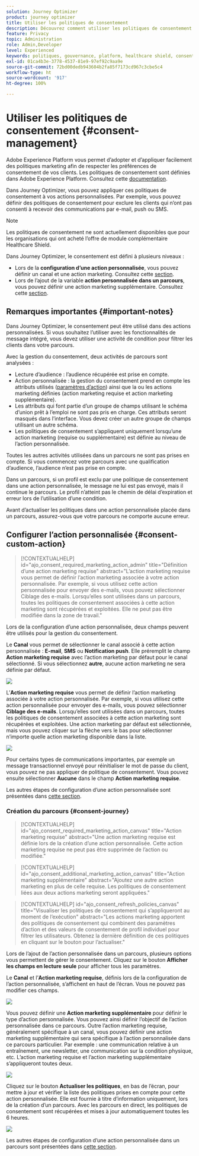```yaml
---
solution: Journey Optimizer
product: journey optimizer
title: Utiliser les politiques de consentement
description: Découvrez comment utiliser les politiques de consentement d’Adobe Experience Platform.
feature: Privacy
topic: Administration
role: Admin,Developer
level: Experienced
keywords: politiques, gouvernance, platform, healthcare shield, consentement
exl-id: 01ca4b3e-3778-4537-81e9-97ef92c9aa9e
source-git-commit: 72bd00dedb943604b2fa85f7173cd967c3cbe5c4
workflow-type: ht
source-wordcount: '917'
ht-degree: 100%

---
```


# Utiliser les politiques de consentement {#consent-management}

Adobe Experience Platform vous permet d’adopter et d’appliquer facilement des politiques marketing afin de respecter les préférences de consentement de vos clients. Les politiques de consentement sont définies dans Adobe Experience Platform. Consultez cette [documentation](https://experienceleague.adobe.com/docs/experience-platform/data-governance/policies/user-guide.html?lang=fr#consent-policy).

Dans Journey Optimizer, vous pouvez appliquer ces politiques de consentement à vos actions personnalisées. Par exemple, vous pouvez définir des politiques de consentement pour exclure les clients qui n’ont pas consenti à recevoir des communications par e-mail, push ou SMS.

>[!NOTE]
>
>Les politiques de consentement ne sont actuellement disponibles que pour les organisations qui ont acheté l’offre de module complémentaire Healthcare Shield.

Dans Journey Optimizer, le consentement est défini à plusieurs niveaux :

* Lors de la **configuration d’une action personnalisée**, vous pouvez définir un canal et une action marketing. Consultez cette [section](../action/consent.md#consent-custom-action).
* Lors de l’ajout de la variable **action personnalisée dans un parcours**, vous pouvez définir une action marketing supplémentaire. Consultez cette [section](../action/consent.md#consent-journey).

## Remarques importantes {#important-notes}

Dans Journey Optimizer, le consentement peut être utilisé dans des actions personnalisées. Si vous souhaitez l’utiliser avec les fonctionnalités de message intégré, vous devez utiliser une activité de condition pour filtrer les clients dans votre parcours.

Avec la gestion du consentement, deux activités de parcours sont analysées :

* Lecture d’audience : l’audience récupérée est prise en compte.
* Action personnalisée : la gestion du consentement prend en compte les attributs utilisés ([paramètres d’action](../action/about-custom-action-configuration.md#define-the-message-parameters)) ainsi que la ou les actions marketing définies (action marketing requise et action marketing supplémentaire).
* Les attributs qui font partie d’un groupe de champs utilisant le schéma d’union prêt à l’emploi ne sont pas pris en charge. Ces attributs seront masqués dans l’interface. Vous devez créer un autre groupe de champs utilisant un autre schéma.
* Les politiques de consentement s’appliquent uniquement lorsqu’une action marketing (requise ou supplémentaire) est définie au niveau de l’action personnalisée.

Toutes les autres activités utilisées dans un parcours ne sont pas prises en compte. Si vous commencez votre parcours avec une qualification d’audience, l’audience n’est pas prise en compte.

Dans un parcours, si un profil est exclu par une politique de consentement dans une action personnalisée, le message ne lui est pas envoyé, mais il continue le parcours. Le profil n’atteint pas le chemin de délai d’expiration et erreur lors de l’utilisation d’une condition.

Avant d’actualiser les politiques dans une action personnalisée placée dans un parcours, assurez-vous que votre parcours ne comporte aucune erreur.

<!--
There are two types of latency regarding the use of consent policies:

* **User latency**: the delay from the time a profile changes a consent settings to the moment it is applied in Experience Platform. This can take up to 48h. 
* **Consent policy latency**: the delay from the time a consent policy is created or updated to the moment it is applied. This can take up to 6 hours
-->

## Configurer l’action personnalisée {#consent-custom-action}

>[!CONTEXTUALHELP]
>id="ajo_consent_required_marketing_action_admin"
>title="Définition d’une action marketing requise"
>abstract="L’action marketing requise vous permet de définir l’action marketing associée à votre action personnalisée. Par exemple, si vous utilisez cette action personnalisée pour envoyer des e-mails, vous pouvez sélectionner Ciblage des e-mails. Lorsqu’elles sont utilisées dans un parcours, toutes les politiques de consentement associées à cette action marketing sont récupérées et exploitées. Elle ne peut pas être modifiée dans la zone de travail."

Lors de la configuration d’une action personnalisée, deux champs peuvent être utilisés pour la gestion du consentement.

Le **Canal** vous permet de sélectionner le canal associé à cette action personnalisée : **E-mail**, **SMS** ou **Notification push**. Elle préremplit le champ **Action marketing requise** avec l’action marketing par défaut pour le canal sélectionné. Si vous sélectionnez **autre**, aucune action marketing ne sera définie par défaut.

![](assets/consent1.png)

L’**Action marketing requise** vous permet de définir l’action marketing associée à votre action personnalisée. Par exemple, si vous utilisez cette action personnalisée pour envoyer des e-mails, vous pouvez sélectionner **Ciblage des e-mails**. Lorsqu’elles sont utilisées dans un parcours, toutes les politiques de consentement associées à cette action marketing sont récupérées et exploitées. Une action marketing par défaut est sélectionnée, mais vous pouvez cliquer sur la flèche vers le bas pour sélectionner n’importe quelle action marketing disponible dans la liste.

![](assets/consent2.png)

Pour certains types de communications importantes, par exemple un message transactionnel envoyé pour réinitialiser le mot de passe du client, vous pouvez ne pas appliquer de politique de consentement. Vous pouvez ensuite sélectionner **Aucune** dans le champ **Action marketing requise**.

Les autres étapes de configuration d’une action personnalisée sont présentées dans [cette section](../action/about-custom-action-configuration.md#consent-management).

### Création du parcours {#consent-journey}

>[!CONTEXTUALHELP]
>id="ajo_consent_required_marketing_action_canvas"
>title="Action marketing requise"
>abstract="Une action marketing requise est définie lors de la création d’une action personnalisée. Cette action marketing requise ne peut pas être supprimée de l’action ou modifiée."

>[!CONTEXTUALHELP]
>id="ajo_consent_additional_marketing_action_canvas"
>title="Action marketing supplémentaire"
>abstract="Ajoutez une autre action marketing en plus de celle requise. Les politiques de consentement liées aux deux actions marketing seront appliquées."

>[!CONTEXTUALHELP]
>id="ajo_consent_refresh_policies_canvas"
>title="Visualiser les politiques de consentement qui s’appliqueront au moment de l’exécution"
>abstract="Les actions marketing apportent des politiques de consentement qui combinent des paramètres d’action et des valeurs de consentement de profil individuel pour filtrer les utilisateurs. Obtenez la dernière définition de ces politiques en cliquant sur le bouton pour l’actualiser."

Lors de l’ajout de l’action personnalisée dans un parcours, plusieurs options vous permettent de gérer le consentement. Cliquez sur le bouton **Afficher les champs en lecture seule** pour afficher tous les paramètres.

Le **Canal** et l’**Action marketing requise**, définis lors de la configuration de l’action personnalisée, s’affichent en haut de l’écran. Vous ne pouvez pas modifier ces champs.

![](assets/consent4.png)

Vous pouvez définir une **Action marketing supplémentaire** pour définir le type d’action personnalisée. Vous pouvez ainsi définir l’objectif de l’action personnalisée dans ce parcours. Outre l’action marketing requise, généralement spécifique à un canal, vous pouvez définir une action marketing supplémentaire qui sera spécifique à l’action personnalisée dans ce parcours particulier. Par exemple : une communication relative à un entraînement, une newsletter, une communication sur la condition physique, etc. L’action marketing requise et l’action marketing supplémentaire s’appliqueront toutes deux.

![](assets/consent3.png)

Cliquez sur le bouton **Actualiser les politiques**, en bas de l’écran, pour mettre à jour et vérifier la liste des politiques prises en compte pour cette action personnalisée. Elle est fournie à titre d’information uniquement, lors de la création d’un parcours. Avec les parcours en direct, les politiques de consentement sont récupérées et mises à jour automatiquement toutes les 6 heures.

![](assets/consent5.png)

<!--
The following data is taken into account for consent:

* marketing actions and additional marketing actions defined in the custom action
* action parameters defined in the custom action, see this [section](../action/about-custom-action-configuration.md#define-the-message-parameters) 
* attributes used as criteria in a segment when the journey starts with a Read segment, see this [section](../building-journeys/read-audience.md) 

>[!NOTE]
>
>Please note that there can be a latency when updating the list of policies applied, refer to this [this section](../action/consent.md#important-notes).
-->

Les autres étapes de configuration d’une action personnalisée dans un parcours sont présentées dans [cette section](../building-journeys/using-custom-actions.md).

